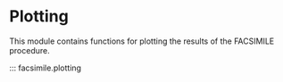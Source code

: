 # Plotting

This module contains functions for plotting the results of the FACSIMILE procedure.

::: facsimile.plotting
